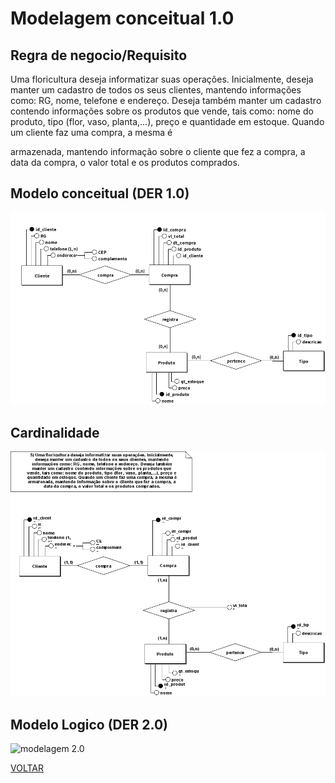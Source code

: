# Modelagem conceitual 1.0

## Regra de negocio/Requisito

Uma floricultura deseja informatizar suas operações. Inicialmente,
deseja manter um cadastro de todos os seus clientes, mantendo
informações como: RG, nome, telefone e endereço. Deseja também
manter um cadastro contendo informações sobre os produtos que
vende, tais como: nome do produto, tipo (flor, vaso, planta,...), preço e
quantidade em estoque. Quando um cliente faz uma compra, a mesma é

armazenada, mantendo informação sobre o cliente que fez a compra, a
data da compra, o valor total e os produtos comprados.

## Modelo conceitual (DER 1.0)

![modelagem 1.0](./conceitual/atividade05_semcadinalidade.png)

## Cardinalidade

![cardinalidade](./conceitual/atividade05_corrigido.png)

## Modelo Logico (DER 2.0)

![modelagem 2.0](./logico/atividade05_logico.png)

[VOLTAR](../README.md)
